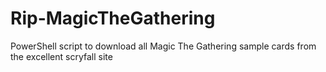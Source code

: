 # Rip-MagicTheGathering
PowerShell script to download all Magic The Gathering sample cards from the excellent scryfall site
